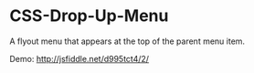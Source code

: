 # CSS-Drop-Up-Menu
A flyout menu that appears at the top of the parent menu item.

Demo: http://jsfiddle.net/d995tct4/2/
